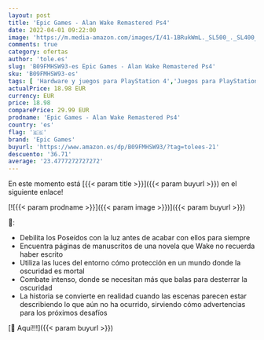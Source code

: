 ```yaml
---
layout: post
title: 'Epic Games - Alan Wake Remastered Ps4'
date: 2022-04-01 09:22:00
image: 'https://m.media-amazon.com/images/I/41-1BRukWmL._SL500_._SL400_.jpg'
comments: true
category: ofertas
author: 'tole.es'
slug: 'B09FMHSW93-es Epic Games - Alan Wake Remastered Ps4'
sku: 'B09FMHSW93-es'
tags: [ 'Hardware y juegos para PlayStation 4','Juegos para PlayStation 4','Videojuegos','epic games','ps4', ]
actualPrice: 18.98 EUR
currency: EUR
price: 18.98
comparePrice: 29.99 EUR
prodname: 'Epic Games - Alan Wake Remastered Ps4'
country: 'es'
flag: '🇪🇸'
brand: 'Epic Games'
buyurl: 'https://www.amazon.es/dp/B09FMHSW93/?tag=tolees-21'
descuento: '36.71'
average: '23.4777272727272'
---
```


En este momento está [{{< param title >}}]({{< param buyurl >}}) en el siguiente enlace!

[![{{< param prodname >}}]({{< param image >}})]({{< param buyurl >}})

🔎:

- Debilita los Poseídos con la luz antes de acabar con ellos para siempre
- Encuentra páginas de manuscritos de una novela que Wake no recuerda haber escrito
- Utiliza las luces del entorno cómo protección en un mundo donde la oscuridad es mortal
- Combate intenso, donde se necesitan más que balas para desterrar la oscuridad
- La historia se convierte en realidad cuando las escenas parecen estar describiendo lo que aún no ha ocurrido, sirviendo cómo advertencias para los próximos desafíos

[🛒 Aquí!!!]({{< param buyurl >}})

